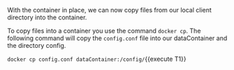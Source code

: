 With the container in place, we can now copy files from our local client directory into the container.

To copy files into a container you use the command `docker cp`. The following command will copy the `config.conf` file 
into our dataContainer and the directory config.

`docker cp config.conf dataContainer:/config/`{{execute T1}}